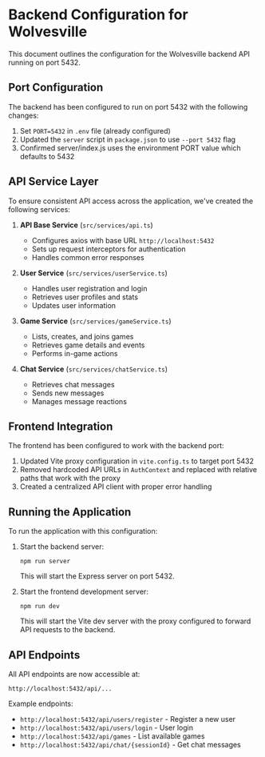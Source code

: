 # Backend Configuration for Wolvesville

This document outlines the configuration for the Wolvesville backend API running on port 5432.

## Port Configuration

The backend has been configured to run on port 5432 with the following changes:

1. Set `PORT=5432` in `.env` file (already configured)
2. Updated the `server` script in `package.json` to use `--port 5432` flag
3. Confirmed server/index.js uses the environment PORT value which defaults to 5432

## API Service Layer

To ensure consistent API access across the application, we've created the following services:

1. **API Base Service** (`src/services/api.ts`)

   - Configures axios with base URL `http://localhost:5432`
   - Sets up request interceptors for authentication
   - Handles common error responses

2. **User Service** (`src/services/userService.ts`)

   - Handles user registration and login
   - Retrieves user profiles and stats
   - Updates user information

3. **Game Service** (`src/services/gameService.ts`)

   - Lists, creates, and joins games
   - Retrieves game details and events
   - Performs in-game actions

4. **Chat Service** (`src/services/chatService.ts`)
   - Retrieves chat messages
   - Sends new messages
   - Manages message reactions

## Frontend Integration

The frontend has been configured to work with the backend port:

1. Updated Vite proxy configuration in `vite.config.ts` to target port 5432
2. Removed hardcoded API URLs in `AuthContext` and replaced with relative paths that work with the proxy
3. Created a centralized API client with proper error handling

## Running the Application

To run the application with this configuration:

1. Start the backend server:

   ```
   npm run server
   ```

   This will start the Express server on port 5432.

2. Start the frontend development server:
   ```
   npm run dev
   ```
   This will start the Vite dev server with the proxy configured to forward API requests to the backend.

## API Endpoints

All API endpoints are now accessible at:

```
http://localhost:5432/api/...
```

Example endpoints:

- `http://localhost:5432/api/users/register` - Register a new user
- `http://localhost:5432/api/users/login` - User login
- `http://localhost:5432/api/games` - List available games
- `http://localhost:5432/api/chat/{sessionId}` - Get chat messages
